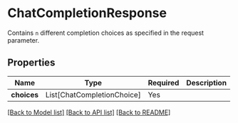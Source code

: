 # ChatCompletionResponse

Contains `n` different completion choices as specified in the request parameter.

## Properties
| Name | Type | Required | Description |
| ------------ | ------------- | ------------- | ------------- |
**choices** | List[ChatCompletionChoice] | Yes |  |


[[Back to Model list]](../../README.md#documentation-for-models) [[Back to API list]](../../README.md#documentation-for-api-endpoints) [[Back to README]](../../README.md)
